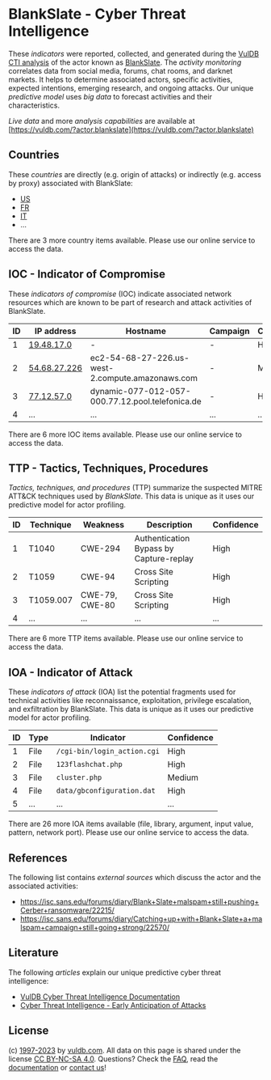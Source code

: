 # BlankSlate - Cyber Threat Intelligence

These _indicators_ were reported, collected, and generated during the [VulDB CTI analysis](https://vuldb.com/?kb.cti) of the actor known as [BlankSlate](https://vuldb.com/?actor.blankslate). The _activity monitoring_ correlates data from social media, forums, chat rooms, and darknet markets. It helps to determine associated actors, specific activities, expected intentions, emerging research, and ongoing attacks. Our unique _predictive model_ uses _big data_ to forecast activities and their characteristics.

_Live data_ and more _analysis capabilities_ are available at [https://vuldb.com/?actor.blankslate](https://vuldb.com/?actor.blankslate)

## Countries

These _countries_ are directly (e.g. origin of attacks) or indirectly (e.g. access by proxy) associated with BlankSlate:

* [US](https://vuldb.com/?country.us)
* [FR](https://vuldb.com/?country.fr)
* [IT](https://vuldb.com/?country.it)
* ...

There are 3 more country items available. Please use our online service to access the data.

## IOC - Indicator of Compromise

These _indicators of compromise_ (IOC) indicate associated network resources which are known to be part of research and attack activities of BlankSlate.

ID | IP address | Hostname | Campaign | Confidence
-- | ---------- | -------- | -------- | ----------
1 | [19.48.17.0](https://vuldb.com/?ip.19.48.17.0) | - | - | High
2 | [54.68.27.226](https://vuldb.com/?ip.54.68.27.226) | ec2-54-68-27-226.us-west-2.compute.amazonaws.com | - | Medium
3 | [77.12.57.0](https://vuldb.com/?ip.77.12.57.0) | dynamic-077-012-057-000.77.12.pool.telefonica.de | - | High
4 | ... | ... | ... | ...

There are 6 more IOC items available. Please use our online service to access the data.

## TTP - Tactics, Techniques, Procedures

_Tactics, techniques, and procedures_ (TTP) summarize the suspected MITRE ATT&CK techniques used by _BlankSlate_. This data is unique as it uses our predictive model for actor profiling.

ID | Technique | Weakness | Description | Confidence
-- | --------- | -------- | ----------- | ----------
1 | T1040 | CWE-294 | Authentication Bypass by Capture-replay | High
2 | T1059 | CWE-94 | Cross Site Scripting | High
3 | T1059.007 | CWE-79, CWE-80 | Cross Site Scripting | High
4 | ... | ... | ... | ...

There are 6 more TTP items available. Please use our online service to access the data.

## IOA - Indicator of Attack

These _indicators of attack_ (IOA) list the potential fragments used for technical activities like reconnaissance, exploitation, privilege escalation, and exfiltration by BlankSlate. This data is unique as it uses our predictive model for actor profiling.

ID | Type | Indicator | Confidence
-- | ---- | --------- | ----------
1 | File | `/cgi-bin/login_action.cgi` | High
2 | File | `123flashchat.php` | High
3 | File | `cluster.php` | Medium
4 | File | `data/gbconfiguration.dat` | High
5 | ... | ... | ...

There are 26 more IOA items available (file, library, argument, input value, pattern, network port). Please use our online service to access the data.

## References

The following list contains _external sources_ which discuss the actor and the associated activities:

* https://isc.sans.edu/forums/diary/Blank+Slate+malspam+still+pushing+Cerber+ransomware/22215/
* https://isc.sans.edu/forums/diary/Catching+up+with+Blank+Slate+a+malspam+campaign+still+going+strong/22570/

## Literature

The following _articles_ explain our unique predictive cyber threat intelligence:

* [VulDB Cyber Threat Intelligence Documentation](https://vuldb.com/?kb.cti)
* [Cyber Threat Intelligence - Early Anticipation of Attacks](https://www.scip.ch/en/?labs.20201022)

## License

(c) [1997-2023](https://vuldb.com/?kb.changelog) by [vuldb.com](https://vuldb.com/?kb.about). All data on this page is shared under the license [CC BY-NC-SA 4.0](https://creativecommons.org/licenses/by-nc-sa/4.0/). Questions? Check the [FAQ](https://vuldb.com/?kb.faq), read the [documentation](https://vuldb.com/?kb) or [contact us](https://vuldb.com/?contact)!
